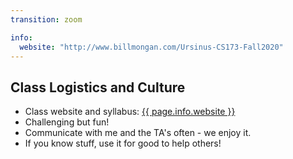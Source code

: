 ```yaml
---
transition: zoom

info:
  website: "http://www.billmongan.com/Ursinus-CS173-Fall2020"
---
```


## Class Logistics and Culture

- Class website and syllabus: <a href="{{ page.info.website }}">{{ page.info.website }}</a>
- Challenging but fun!
- Communicate with me and the TA's often - we enjoy it.
- If you know stuff, use it for good to help others!